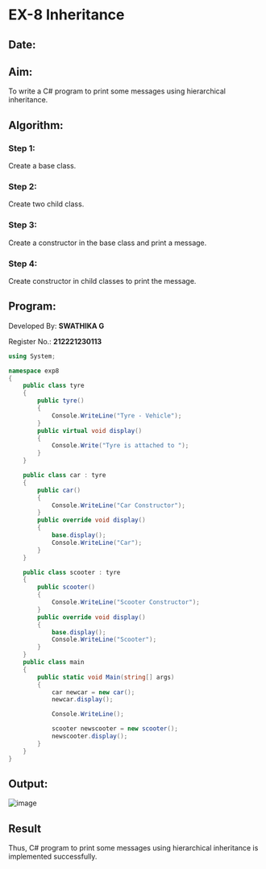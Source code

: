 # EX-8 Inheritance
## Date:

## Aim:
To write a C# program to print some messages using hierarchical inheritance.

## Algorithm:
### Step 1: 
Create a base class.

### Step 2:
Create two child class.

### Step 3:
Create a constructor in the base class and print a message.

### Step 4:
Create constructor in child classes to print the message.


## Program:
Developed By: **SWATHIKA G**

Register No.: **212221230113**
```c#
using System;

namespace exp8
{
    public class tyre
    {
        public tyre()
        {
            Console.WriteLine("Tyre - Vehicle");
        }
        public virtual void display()
        {
            Console.Write("Tyre is attached to ");
        }
    }

    public class car : tyre
    {
        public car()
        {
            Console.WriteLine("Car Constructor");
        }
        public override void display()
        {
            base.display();
            Console.WriteLine("Car");
        }
    }

    public class scooter : tyre
    {
        public scooter()
        {
            Console.WriteLine("Scooter Constructor");
        }
        public override void display()
        {
            base.display();
            Console.WriteLine("Scooter");
        }
    }
    public class main
    {
        public static void Main(string[] args)
        {
            car newcar = new car();
            newcar.display();

            Console.WriteLine();

            scooter newscooter = new scooter();
            newscooter.display();
        }
    }
}
```
## Output:
![image](https://github.com/ShafeeqAhamedS/Inheritance/assets/93427237/e766011c-8f01-4b3c-a00b-61dbcece09d8)

## Result
Thus, C# program to print some messages using hierarchical inheritance is implemented successfully.
